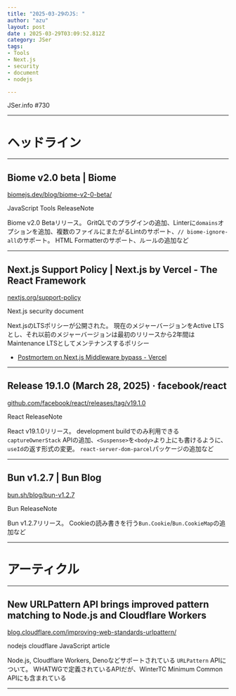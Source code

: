 ```yaml
---
title: "2025-03-29のJS: "
author: "azu"
layout: post
date : 2025-03-29T03:09:52.812Z
category: JSer
tags:
- Tools
- Next.js
- security
- document
- nodejs

---
```


JSer.info #730

----

<h1 class="site-genre">ヘッドライン</h1>

----

## Biome v2.0 beta | Biome
[biomejs.dev/blog/biome-v2-0-beta/](https://biomejs.dev/blog/biome-v2-0-beta/ "Biome v2.0 beta | Biome")
<p class="jser-tags jser-tag-icon"><span class="jser-tag">JavaScript</span> <span class="jser-tag">Tools</span> <span class="jser-tag">ReleaseNote</span></p>

Biome v2.0 Betaリリース。
GritQLでのプラグインの追加、Linterに`domains`オプションを追加、複数のファイルにまたがるLintのサポート、`// biome-ignore-all`のサポート。
HTML Formatterのサポート、ルールの追加など


----

## Next.js Support Policy | Next.js by Vercel - The React Framework
[nextjs.org/support-policy](https://nextjs.org/support-policy "Next.js Support Policy | Next.js by Vercel - The React Framework")
<p class="jser-tags jser-tag-icon"><span class="jser-tag">Next.js</span> <span class="jser-tag">security</span> <span class="jser-tag">document</span></p>

Next.jsのLTSポリシーが公開された。
現在のメジャーバージョンをActive LTSとし、それ以前のメジャーバージョンは最初のリリースから2年間はMaintenance LTSとしてメンテナンスするポリシー

- [Postmortem on Next.js Middleware bypass - Vercel](https://vercel.com/blog/postmortem-on-next-js-middleware-bypass "Postmortem on Next.js Middleware bypass - Vercel")

----

## Release 19.1.0 (March 28, 2025) · facebook/react
[github.com/facebook/react/releases/tag/v19.1.0](https://github.com/facebook/react/releases/tag/v19.1.0 "Release 19.1.0 (March 28, 2025) · facebook/react")
<p class="jser-tags jser-tag-icon"><span class="jser-tag">React</span> <span class="jser-tag">ReleaseNote</span></p>

React v19.1.0リリース。
development buildでのみ利用できる`captureOwnerStack` APIの追加、`<Suspense>`を`<body>`より上にも書けるように、`useId`の返す形式の変更。
`react-server-dom-parcel`パッケージの追加など


----

## Bun v1.2.7 | Bun Blog
[bun.sh/blog/bun-v1.2.7](https://bun.sh/blog/bun-v1.2.7 "Bun v1.2.7 | Bun Blog")
<p class="jser-tags jser-tag-icon"><span class="jser-tag">Bun</span> <span class="jser-tag">ReleaseNote</span></p>

Bun v1.2.7リリース。
Cookieの読み書きを行う`Bun.Cookie`/`Bun.CookieMap`の追加など


----
<h1 class="site-genre">アーティクル</h1>

----

## New URLPattern API brings improved pattern matching to Node.js and Cloudflare Workers
[blog.cloudflare.com/improving-web-standards-urlpattern/](https://blog.cloudflare.com/improving-web-standards-urlpattern/ "New URLPattern API brings improved pattern matching to Node.js and Cloudflare Workers")
<p class="jser-tags jser-tag-icon"><span class="jser-tag">nodejs</span> <span class="jser-tag">cloudflare</span> <span class="jser-tag">JavaScript</span> <span class="jser-tag">article</span></p>

Node.js, Cloudflare Workers, Denoなどサポートされている `URLPattern` APIについて。
WHATWGで定義されているAPIだが、WinterTC Minimum Common APIにも含まれている


----
